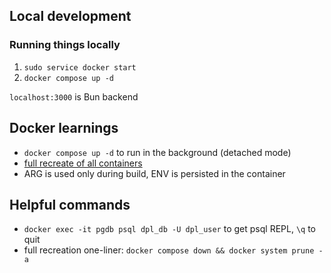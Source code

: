 ## Local development

### Running things locally
1. `sudo service docker start`
2. `docker compose up -d`

`localhost:3000` is Bun backend

## Docker learnings

- `docker compose up -d` to run in the background (detached mode)
- [full recreate of all containers](https://docs.tibco.com/pub/mash-local/4.3.0/doc/html/docker/GUID-BD850566-5B79-4915-987E-430FC38DAAE4.html)
- ARG is used only during build, ENV is persisted in the container

## Helpful commands

- `docker exec -it pgdb psql dpl_db -U dpl_user` to get psql REPL, `\q` to quit
- full recreation one-liner: `docker compose down && docker system prune -a`